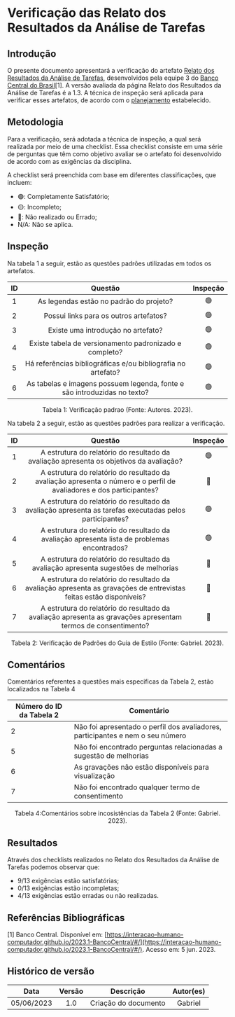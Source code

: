 # Verificação das Relato dos Resultados da Análise de Tarefas

## Introdução

O presente documento apresentará a verificação do artefato [Relato dos Resultados da Análise de Tarefas](https://interacao-humano-computador.github.io/2023.1-BancoCentral/#/design_prototipo/analise_tarefas/relato_resultados), desenvolvidos pela equipe 3 do [Banco Central do Brasil](https://interacao-humano-computador.github.io/2023.1-BancoCentral/)[1]. A versão avaliada da página Relato dos Resultados da Análise de Tarefas é a 1.3. A técnica de inspeção será aplicada para verificar esses artefatos, de acordo com o [planejamento](../planejamento.md) estabelecido.

## Metodologia

Para a verificação, será adotada a técnica de inspeção, a qual será realizada por meio de uma checklist. Essa checklist consiste em uma série de perguntas que têm como objetivo avaliar se o artefato foi desenvolvido de acordo com as exigências da disciplina.

A checklist será preenchida com base em diferentes classificações, que incluem:

- 🟢: Completamente Satisfatório;
- 🟡: Incompleto;
- 🔴: Não realizado ou Errado;
- N/A: Não se aplica.

## Inspeção

Na tabela 1 a seguir, estão as questões padrões utilizadas em todos os artefatos.

| ID |                                 Questão                                 | Inspeção |
| :-: | :-----------------------------------------------------------------------: | :--------: |
| 1 |                 As legendas estão no padrão do projeto?                 |     🟢     |
| 2 |                  Possui links para os outros artefatos?                  |     🟢     |
| 3 |                   Existe uma introdução no artefato?                   |     🟢     |
| 4 |          Existe tabela de versionamento padronizado e completo?          |     🟢     |
| 5 |      Há referências bibliográficas e/ou bibliografia no artefato?      |     🟢     |
| 6 | As tabelas e imagens possuem legenda, fonte e são introduzidas no texto? |     🟢     |

<div style="text-align: center">
    <p> Tabela 1: Verificação padrao (Fonte: Autores. 2023).</p>
</div>

Na tabela 2 a seguir, estão as questões padrões para realizar a verificação.

| ID |                                                         Questão                                                         | Inspeção |
| :-: | :-----------------------------------------------------------------------------------------------------------------------: | :--------: |
| 1 |               A estrutura do relatório do resultado da avaliação apresenta os objetivos da avaliação?               |     🟢     |
| 2 | A estrutura do relatório do resultado da avaliação apresenta o número e o perfil de avaliadores e dos participantes? |     🔴     |
| 3 |        A estrutura do relatório do resultado da avaliação apresenta as tarefas executadas pelos participantes?        |     🟢     |
| 4 |              A estrutura do relatório do resultado da avaliação apresenta lista de problemas encontrados?              |     🟢     |
| 5 |                  A estrutura do relatório do resultado da avaliação apresenta sugestões de melhorias                  |     🔴     |
| 6 | A estrutura do relatório do resultado da avaliação apresenta as gravações de entrevistas feitas estão disponíveis? |     🔴     |
| 7 |    A estrutura do relatório do resultado da avaliação apresenta as gravações apresentam termos de consentimento?    |     🔴     |

<div style="text-align: center">
    <p> Tabela 2: Verificação de Padrões do Guia de Estilo (Fonte: Gabriel. 2023).</p>
</div>

## Comentários

Comentários referentes a questões mais especificas da Tabela 2, estão localizados na Tabela 4

| Número do ID da Tabela 2 | Comentário                                                                      |
| ------------------------- | -------------------------------------------------------------------------------- |
| 2                         | Não foi apresentado o perfil dos avaliadores, participantes e nem o seu número |
| 5                         | Não foi encontrado perguntas relacionadas a sugestão de melhorias              |
| 6                         | As gravações não estão disponíveis para visualização                      |
| 7                         | Não foi encontrado qualquer termo de consentimento                              |

<div style="text-align: center">
    <p> Tabela 4:Comentários sobre incosistências da Tabela 2 (Fonte: Gabriel. 2023).</p>
</div>

## Resultados

Através dos checklists realizados no Relato dos Resultados da Análise de Tarefas podemos observar que:

- 9/13 exigências estão satisfatórias;
- 0/13 exigências estão incompletas;
- 4/13 exigências estão erradas ou não realizadas.

## Referências Bibliográficas

[1] Banco Central. Disponível em: [https://interacao-humano-computador.github.io/2023.1-BancoCentral/#/](https://interacao-humano-computador.github.io/2023.1-BancoCentral/#/). Acesso em: 5 jun. 2023.‌
‌

## Histórico de versão

|    Data    | Versão |      Descrição      | Autor(es) |
| :--------: | :-----: | :--------------------: | :-------: |
| 05/06/2023 |   1.0   | Criação do documento |  Gabriel  |
